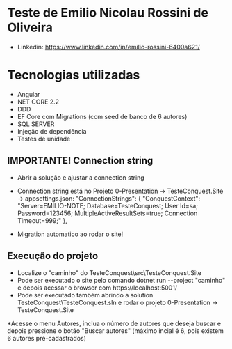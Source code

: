 # Teste de Emilio Nicolau Rossini de Oliveira
* Linkedin: https://www.linkedin.com/in/emílio-rossini-6400a621/

# Tecnologias utilizadas

* Angular
* NET CORE 2.2
* DDD
* EF Core com Migrations (com seed de banco de 6 autores)
* SQL SERVER
* Injeção de dependência
* Testes de unidade

## IMPORTANTE! Connection string

* Abrir a solução e ajustar a connection string
* Connection string está no Projeto 0-Presentation -> TesteConquest.Site -> appsettings.json:
  "ConnectionStrings": {
    "ConquestContext": "Server=EMILIO-NOTE; Database=TesteConquest; User Id=sa; Password=123456; MultipleActiveResultSets=true; Connection Timeout=999;"
  },  
  
* Migration automatico ao rodar o site!

## Execução do projeto

* Localize o "caminho" do TesteConquest\src\TesteConquest.Site
* Pode ser executado o site pelo comando dotnet run --project "caminho" e depois acessar o browser com https://localhost:5001/
* Pode ser executado também abrindo a solution TesteConquest\TesteConquest.sln e rodar o projeto 0-Presentation -> TesteConquest.Site

*Acesse o menu Autores, inclua o número de autores que deseja buscar e depois pressione o botão "Buscar autores" (máximo incial é 6, pois existem 6 autores pré-cadastrados)
